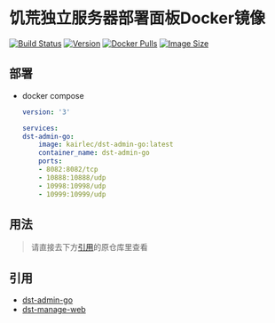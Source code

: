 # 饥荒独立服务器部署面板Docker镜像
[![Build Status](https://github.com/kairlec/dst-admin-go-docker/workflows/dst-admin-go/badge.svg)](https://github.com/kairlec/dst-admin-go-docker/actions)
[![Version](https://img.shields.io/docker/v/kairlec/dst-admin-go-docker/latest)](https://github.com/hujinbo23/dst-admin-go)
[![Docker Pulls](https://img.shields.io/docker/pulls/kairlec/dst-admin-go)](https://hub.docker.com/r/kairlec/dst-admin-go/)
[![Image Size](https://img.shields.io/docker/image-size/kairlec/dst-admin-go/latest)](https://hub.docker.com/r/kairlec/dst-admin-go/)

## 部署
- docker compose
    ```yaml
    version: '3'

    services:
    dst-admin-go:
        image: kairlec/dst-admin-go:latest
        container_name: dst-admin-go
        ports:
        - 8082:8082/tcp
        - 10888:10888/udp
        - 10998:10998/udp
        - 10999:10999/udp
    ```

## 用法
> 请直接去下方[引用](#引用)的原仓库里查看


## 引用
- [dst-admin-go](https://github.com/hujinbo23/dst-admin-go)
- [dst-manage-web](https://github.com/hujinbo23/dst-manage-web)